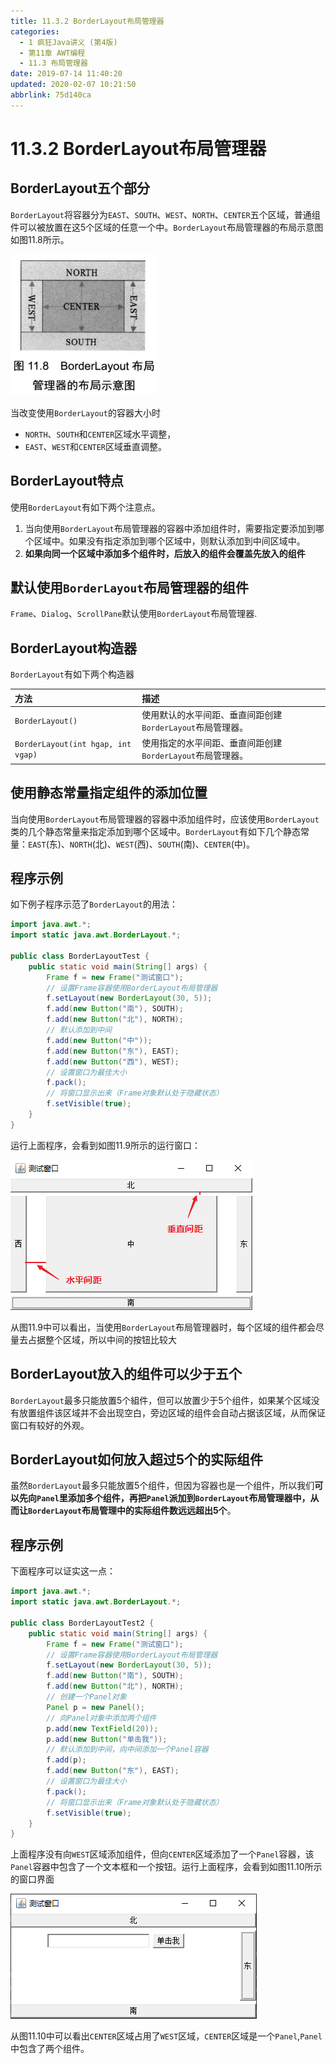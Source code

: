 ```yaml
---
title: 11.3.2 BorderLayout布局管理器
categories: 
  - 1 疯狂Java讲义 (第4版)
  - 第11章 AWT编程
  - 11.3 布局管理器
date: 2019-07-14 11:40:20
updated: 2020-02-07 10:21:50
abbrlink: 75d140ca
---
```

# 11.3.2 BorderLayout布局管理器
## BorderLayout五个部分
`BorderLayout`将容器分为`EAST`、`SOUTH`、`WEST`、`NORTH`、`CENTER`五个区域，普通组件可以被放置在这5个区域的任意一个中。`BorderLayout`布局管理器的布局示意图如图11.8所示。

![这里有一张图片](https://raw.githubusercontent.com/lanlan2017/images/master/CrazyJavaHandout4/Chapter11/11.3.2/1.png)

当改变使用`BorderLayout`的容器大小时
- `NORTH`、`SOUTH`和`CENTER`区域水平调整，
- `EAST`、`WEST`和`CENTER`区域垂直调整。

## BorderLayout特点
使用`BorderLayout`有如下两个注意点。
1. 当向使用`BorderLayout`布局管理器的容器中添加组件时，需要指定要添加到哪个区域中。如果没有指定添加到哪个区域中，则默认添加到中间区域中。
2. **如果向同一个区域中添加多个组件时，后放入的组件会覆盖先放入的组件**

## 默认使用`BorderLayout`布局管理器的组件
`Frame`、`Dialog`、`ScrollPane`默认使用`BorderLayout`布局管理器.

## BorderLayout构造器
`BorderLayout`有如下两个构造器

|方法|描述|
|:--|:--|
|`BorderLayout()`|使用默认的水平间距、垂直间距创建`BorderLayout`布局管理器。|
|`BorderLayout(int hgap, int vgap)`|使用指定的水平间距、垂直间距创建`BorderLayout`布局管理器。|

## 使用静态常量指定组件的添加位置
当向使用`BorderLayout`布局管理器的容器中添加组件时，应该使用`BorderLayout`类的几个静态常量来指定添加到哪个区域中。`BorderLayout`有如下几个静态常量：`EAST`(东)、`NORTH`(北)、`WEST`(西)、`SOUTH`(南)、`CENTER`(中)。

## 程序示例
如下例子程序示范了`BorderLayout`的用法：
```java
import java.awt.*;
import static java.awt.BorderLayout.*;

public class BorderLayoutTest {
    public static void main(String[] args) {
        Frame f = new Frame("测试窗口");
        // 设置Frame容器使用BorderLayout布局管理器
        f.setLayout(new BorderLayout(30, 5));
        f.add(new Button("南"), SOUTH);
        f.add(new Button("北"), NORTH);
        // 默认添加到中间
        f.add(new Button("中"));
        f.add(new Button("东"), EAST);
        f.add(new Button("西"), WEST);
        // 设置窗口为最佳大小
        f.pack();
        // 将窗口显示出来（Frame对象默认处于隐藏状态）
        f.setVisible(true);
    }
}
```
运行上面程序，会看到如图11.9所示的运行窗口：

![这里有一张图片](https://raw.githubusercontent.com/lanlan2017/images/master/CrazyJavaHandout4/Chapter11/11.3.2/2.png)

从图11.9中可以看出，当使用`BorderLayout`布局管理器时，每个区域的组件都会尽量去占据整个区域，所以中间的按钮比较大

## BorderLayout放入的组件可以少于五个
`BorderLayout`最多只能放置5个組件，但可以放置少于5个组件，如果某个区域没有放置组件该区域并不会出现空白，旁边区域的组件会自动占据该区域，从而保证窗口有较好的外观。

## BorderLayout如何放入超过5个的实际组件
虽然`BorderLayout`最多只能放置5个组件，但因为容器也是一个组件，所以我们**可以先向`Panel`里添加多个组件，再把`Panel`派加到`BorderLayout`布局管理器中，从而让`BorderLayout`布局管理中的实际组件数远远超出5个**。

## 程序示例
下面程序可以证实这一点：
```java
import java.awt.*;
import static java.awt.BorderLayout.*;

public class BorderLayoutTest2 {
    public static void main(String[] args) {
        Frame f = new Frame("测试窗口");
        // 设置Frame容器使用BorderLayout布局管理器
        f.setLayout(new BorderLayout(30, 5));
        f.add(new Button("南"), SOUTH);
        f.add(new Button("北"), NORTH);
        // 创建一个Panel对象
        Panel p = new Panel();
        // 向Panel对象中添加两个组件
        p.add(new TextField(20));
        p.add(new Button("单击我"));
        // 默认添加到中间，向中间添加一个Panel容器
        f.add(p);
        f.add(new Button("东"), EAST);
        // 设置窗口为最佳大小
        f.pack();
        // 将窗口显示出来（Frame对象默认处于隐藏状态）
        f.setVisible(true);
    }
}
```
上面程序没有向`WEST`区域添加组件，但向`CENTER`区域添加了一个`Panel`容器，该`Panel`容器中包含了一个文本框和一个按钮。运行上面程序，会看到如图11.10所示的窗口界面

![这里有一张图片](https://raw.githubusercontent.com/lanlan2017/images/master/CrazyJavaHandout4/Chapter11/11.3.2/3.png)

从图11.10中可以看出`CENTER`区域占用了`WEST`区域，`CENTER`区域是一个`Panel`,`Panel`中包含了两个组件。
<!-- CrazyJavaHandout4/Chapter11/11.3.2/ -->
